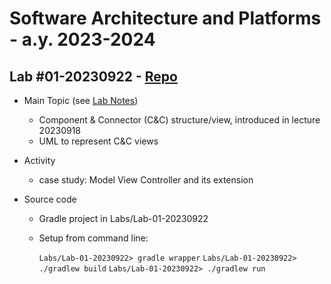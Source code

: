 # Software Architecture and Platforms - a.y. 2023-2024

## Lab #01-20230922 - [Repo](https://github.com/pslab-unibo/sap-2023-2024.git) 

- Main Topic (see [Lab Notes](https://docs.google.com/document/d/1oZprsaZiSVrp5gsNEKnNra0WQ4CWwGY7xwaf7X8YiXg/edit?usp=sharing))
	- Component & Connector (C&C) structure/view, introduced in lecture 20230918
	- UML to represent C&C views    
- Activity
	- case study: Model View Controller and its extension
	
- Source code
	- Gradle project in Labs/Lab-01-20230922
	- Setup from command line:
		
		`Labs/Lab-01-20230922> gradle wrapper`
		`Labs/Lab-01-20230922> ./gradlew build`
		`Labs/Lab-01-20230922> ./gradlew run`
		
		
		
		